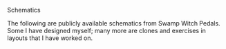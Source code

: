 Schematics

The following are publicly available schematics from Swamp Witch Pedals.
Some I have designed myself; many more are clones and exercises in layouts
that I have worked on.
